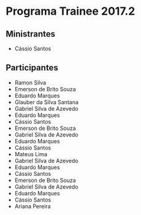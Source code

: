 # Programa Trainee 2017.2

## Ministrantes
- Cássio Santos

## Participantes

- Ramon Silva
- Emerson de Brito Souza
- Eduardo Marques
- Glauber da Silva Santana
- Gabriel Silva de Azevedo
- Eduardo Marques
- Cássio Santos
- Emerson de Brito Souza
- Gabriel Silva de Azevedo
- Eduardo Marques
- Cássio Santos
- Mateus Lima
- Gabriel Silva de Azevedo
- Eduardo Marques
- Cássio Santos
- Emerson de Brito Souza
- Gabriel Silva de Azevedo
- Eduardo Marques
- Cássio Santos
- Ariana Pereira

